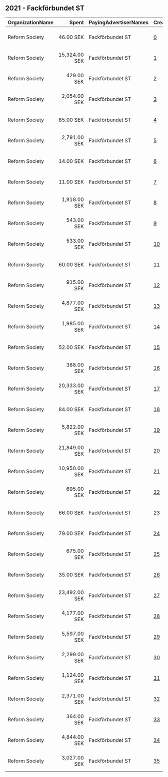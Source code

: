 ## 2021 - Fackförbundet ST 
|OrganizationName|Spent|PayingAdvertiserNames|CreativeUrls|Impressions|Genders|AgeBrackets|CountryCodes|BillingAddresses|CandidateBallotInformation|
|:---|---:|:---|:---|---:|:---|:---|:---|:---|:---|
|Reform Society|46.00 SEK|Fackförbundet ST|[0](https://www.snap.com/political-ads/asset/94658720cc74f9cac367e1a991cdc8e7452db293ea7172b604d8390f29140aae?mediaType=png)|2,594||20-49|sweden|"Kungsgatan 18,Stockholm,111 35,SE"||
|Reform Society|15,324.00 SEK|Fackförbundet ST|[1](https://www.snap.com/political-ads/asset/f5417b001b885d1a6b339585652e9205f6e700b68a89402c712f09e9bd53b23d?mediaType=mp4)|256,350||25-34|sweden|"Kungsgatan 18,Stockholm,111 35,SE"||
|Reform Society|429.00 SEK|Fackförbundet ST|[2](https://www.snap.com/political-ads/asset/a944279f67edad9ae992ad79bb15763b50ef80f0bae9c5625fca0b40baa47c37?mediaType=png)|13,845||20-40|sweden|"Kungsgatan 18,Stockholm,111 35,SE"||
|Reform Society|2,054.00 SEK|Fackförbundet ST|[3](https://www.snap.com/political-ads/asset/1c23828b89728df0cbd15cc2544880e8a27718f42a22c94df2714ac5ef230644?mediaType=png)|33,244||25-34|sweden|"Kungsgatan 18,Stockholm,111 35,SE"||
|Reform Society|85.00 SEK|Fackförbundet ST|[4](https://www.snap.com/political-ads/asset/c117b3a687bcfdd60e130ea9070ee39a620bdc18d37400356e67b20c21f26a54?mediaType=png)|3,449||25-34|sweden|"Kungsgatan 18,Stockholm,111 35,SE"||
|Reform Society|2,791.00 SEK|Fackförbundet ST|[5](https://www.snap.com/political-ads/asset/4906d48c5a5dc90019f70648a2b94543735d9e3636d515fcf8a9521d57a4723b?mediaType=png)|91,178||25-34|sweden|"Kungsgatan 18,Stockholm,111 35,SE"||
|Reform Society|14.00 SEK|Fackförbundet ST|[6](https://www.snap.com/political-ads/asset/a3b7b6d036c53fcddc2d325c968352832d20e7778c6839d3fd752d1fbddd940a?mediaType=mp4)|747||25-34|sweden|"Kungsgatan 18,Stockholm,111 35,SE"||
|Reform Society|11.00 SEK|Fackförbundet ST|[7](https://www.snap.com/political-ads/asset/600ff4e5280d5f5f8e26df3073898256d51cf4378949ad9ac9b4dcae269ba44f?mediaType=mp4)|568||25-34|sweden|"Kungsgatan 18,Stockholm,111 35,SE"||
|Reform Society|1,918.00 SEK|Fackförbundet ST|[8](https://www.snap.com/political-ads/asset/a944279f67edad9ae992ad79bb15763b50ef80f0bae9c5625fca0b40baa47c37?mediaType=png)|43,209||25-34|sweden|"Kungsgatan 18,Stockholm,111 35,SE"||
|Reform Society|543.00 SEK|Fackförbundet ST|[9](https://www.snap.com/political-ads/asset/9e97dbd6844bb6e89b78b1746f4bc833f2fd31da81958cd859dd1df43654c8f4?mediaType=png)|18,429||20-40|sweden|"Kungsgatan 18,Stockholm,111 35,SE"||
|Reform Society|533.00 SEK|Fackförbundet ST|[10](https://www.snap.com/political-ads/asset/fbd2b44ba30dc65447cd596e2c204a41d80ab758e242e6aebc66f92e55ccf04e?mediaType=png)|17,874||25-34|sweden|"Kungsgatan 18,Stockholm,111 35,SE"||
|Reform Society|60.00 SEK|Fackförbundet ST|[11](https://www.snap.com/political-ads/asset/9c94022809d177ba5543a3034fc33ae6b9fec232b1d09a860133fdcf2ab4b3b7?mediaType=png)|2,527||25-34|sweden|"Kungsgatan 18,Stockholm,111 35,SE"||
|Reform Society|915.00 SEK|Fackförbundet ST|[12](https://www.snap.com/political-ads/asset/ace17fa5c31baab69703428613e8d61fa46d6d2e80639009df2936adaf018c2a?mediaType=png)|25,436||20-40|sweden|"Kungsgatan 18,Stockholm,111 35,SE"||
|Reform Society|4,877.00 SEK|Fackförbundet ST|[13](https://www.snap.com/political-ads/asset/b781c61035df1b864e68c95e02cb570649529d43bb131c637d8855c75b6732fe?mediaType=png)|184,118||25-34|sweden|"Kungsgatan 18,Stockholm,111 35,SE"||
|Reform Society|1,985.00 SEK|Fackförbundet ST|[14](https://www.snap.com/political-ads/asset/ace17fa5c31baab69703428613e8d61fa46d6d2e80639009df2936adaf018c2a?mediaType=png)|42,759||25-34|sweden|"Kungsgatan 18,Stockholm,111 35,SE"||
|Reform Society|52.00 SEK|Fackförbundet ST|[15](https://www.snap.com/political-ads/asset/4d277a3604324ba893990a15c162a4cce7b885c77fd54e766b01526dc1785b85?mediaType=png)|3,017||25-34|sweden|"Kungsgatan 18,Stockholm,111 35,SE"||
|Reform Society|388.00 SEK|Fackförbundet ST|[16](https://www.snap.com/political-ads/asset/7bb184cd45c90d036435b482bdb16f8c9b2dbb59363fb2015f3aef4bd5755951?mediaType=png)|11,631||20-40|sweden|"Kungsgatan 18,Stockholm,111 35,SE"||
|Reform Society|20,333.00 SEK|Fackförbundet ST|[17](https://www.snap.com/political-ads/asset/600ff4e5280d5f5f8e26df3073898256d51cf4378949ad9ac9b4dcae269ba44f?mediaType=mp4)|390,443||25-34|sweden|"Kungsgatan 18,Stockholm,111 35,SE"||
|Reform Society|84.00 SEK|Fackförbundet ST|[18](https://www.snap.com/political-ads/asset/0300ac69a669c179b548153d37003fc7da018aa35c168080a5a3f1133b3e1849?mediaType=png)|3,660||25-34|sweden|"Kungsgatan 18,Stockholm,111 35,SE"||
|Reform Society|5,822.00 SEK|Fackförbundet ST|[19](https://www.snap.com/political-ads/asset/ad85876f3f3195e39d52d6a31669f7148984856c7d0d4851d9dba151e812821d?mediaType=png)|175,316||20-49|sweden|"Kungsgatan 18,Stockholm,111 35,SE"||
|Reform Society|21,849.00 SEK|Fackförbundet ST|[20](https://www.snap.com/political-ads/asset/a3b7b6d036c53fcddc2d325c968352832d20e7778c6839d3fd752d1fbddd940a?mediaType=mp4)|389,137||25-34|sweden|"Kungsgatan 18,Stockholm,111 35,SE"||
|Reform Society|10,950.00 SEK|Fackförbundet ST|[21](https://www.snap.com/political-ads/asset/1554df2a032029fbcbdcb350434b8efb2507b8d337ec630ba0aec041eeddcbee?mediaType=png)|190,229||25-34|sweden|"Kungsgatan 18,Stockholm,111 35,SE"||
|Reform Society|695.00 SEK|Fackförbundet ST|[22](https://www.snap.com/political-ads/asset/1554df2a032029fbcbdcb350434b8efb2507b8d337ec630ba0aec041eeddcbee?mediaType=png)|18,283||25-34|sweden|"Kungsgatan 18,Stockholm,111 35,SE"||
|Reform Society|66.00 SEK|Fackförbundet ST|[23](https://www.snap.com/political-ads/asset/b33bd510d63ad611fe1e588fe819b77d93ae56f44aa39c2a49692ed3a184aaaa?mediaType=mp4)|3,733||25-34|sweden|"Kungsgatan 18,Stockholm,111 35,SE"||
|Reform Society|79.00 SEK|Fackförbundet ST|[24](https://www.snap.com/political-ads/asset/ad85876f3f3195e39d52d6a31669f7148984856c7d0d4851d9dba151e812821d?mediaType=png)|4,602||20-49|sweden|"Kungsgatan 18,Stockholm,111 35,SE"||
|Reform Society|675.00 SEK|Fackförbundet ST|[25](https://www.snap.com/political-ads/asset/1c23828b89728df0cbd15cc2544880e8a27718f42a22c94df2714ac5ef230644?mediaType=png)|19,172||20-40|sweden|"Kungsgatan 18,Stockholm,111 35,SE"||
|Reform Society|35.00 SEK|Fackförbundet ST|[26](https://www.snap.com/political-ads/asset/f5417b001b885d1a6b339585652e9205f6e700b68a89402c712f09e9bd53b23d?mediaType=mp4)|1,757||25-34|sweden|"Kungsgatan 18,Stockholm,111 35,SE"||
|Reform Society|23,492.00 SEK|Fackförbundet ST|[27](https://www.snap.com/political-ads/asset/b33bd510d63ad611fe1e588fe819b77d93ae56f44aa39c2a49692ed3a184aaaa?mediaType=mp4)|398,442||25-34|sweden|"Kungsgatan 18,Stockholm,111 35,SE"||
|Reform Society|4,177.00 SEK|Fackförbundet ST|[28](https://www.snap.com/political-ads/asset/94658720cc74f9cac367e1a991cdc8e7452db293ea7172b604d8390f29140aae?mediaType=png)|106,423||20-49|sweden|"Kungsgatan 18,Stockholm,111 35,SE"||
|Reform Society|5,597.00 SEK|Fackförbundet ST|[29](https://www.snap.com/political-ads/asset/4906d48c5a5dc90019f70648a2b94543735d9e3636d515fcf8a9521d57a4723b?mediaType=png)|102,171||25-34|sweden|"Kungsgatan 18,Stockholm,111 35,SE"||
|Reform Society|2,299.00 SEK|Fackförbundet ST|[30](https://www.snap.com/political-ads/asset/fbd2b44ba30dc65447cd596e2c204a41d80ab758e242e6aebc66f92e55ccf04e?mediaType=png)|81,810||20-40|sweden|"Kungsgatan 18,Stockholm,111 35,SE"||
|Reform Society|1,124.00 SEK|Fackförbundet ST|[31](https://www.snap.com/political-ads/asset/7b74e209709d62b10455065ee34e0ae892b1488e34a1ab70f832f2b06d552cd7?mediaType=png)|29,291||25-34|sweden|"Kungsgatan 18,Stockholm,111 35,SE"||
|Reform Society|2,371.00 SEK|Fackförbundet ST|[32](https://www.snap.com/political-ads/asset/9e97dbd6844bb6e89b78b1746f4bc833f2fd31da81958cd859dd1df43654c8f4?mediaType=png)|57,853||25-34|sweden|"Kungsgatan 18,Stockholm,111 35,SE"||
|Reform Society|364.00 SEK|Fackförbundet ST|[33](https://www.snap.com/political-ads/asset/d944efcb723757b00801707fe7d1cb7cf7dd5f14ca2110d590684e991ee57c48?mediaType=png)|10,854||20-40|sweden|"Kungsgatan 18,Stockholm,111 35,SE"||
|Reform Society|4,844.00 SEK|Fackförbundet ST|[34](https://www.snap.com/political-ads/asset/fbd2b44ba30dc65447cd596e2c204a41d80ab758e242e6aebc66f92e55ccf04e?mediaType=png)|152,332||25-34|sweden|"Kungsgatan 18,Stockholm,111 35,SE"||
|Reform Society|3,027.00 SEK|Fackförbundet ST|[35](https://www.snap.com/political-ads/asset/4906d48c5a5dc90019f70648a2b94543735d9e3636d515fcf8a9521d57a4723b?mediaType=png)|94,269||20-40|sweden|"Kungsgatan 18,Stockholm,111 35,SE"||
